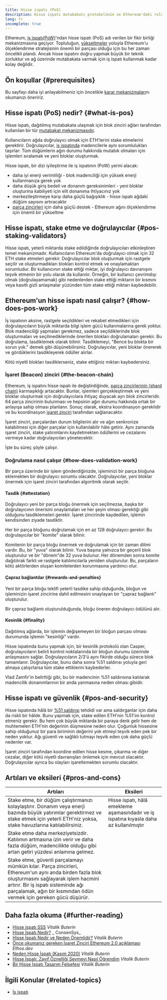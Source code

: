 ```yaml
---
title: Hisse ispatı (PoS)
description: Hisse ispatı mutabakatı protokolünün ve Ethereum'daki rolünün açıklaması.
lang: tr
incomplete: true
---
```


Ethereum, [iş ispatı(PoW)](/developers/docs/consensus-mekanizmas/pow/)'ndan hisse ispatı (PoS) adı verilen bir fikir birliği mekanizmasına geçiyor. Topluluğun, [yükseltmeler](/roadmap/) yoluyla Ethereum'u ölçeklendirme stratejisinin önemli bir parçası olduğu için bu her zaman öncelikli plandı. Ancak hisse ispatını doğru yapmak büyük bir teknik zorluktur ve ağ üzerinde mutabakata varmak için iş ispatı kullanmak kadar kolay değildir.

## Ön koşullar {#prerequisites}

Bu sayfayı daha iyi anlayabilmeniz için öncelikle [karar mekanizmaları](/developers/docs/consensus-mechanisms/)nı okumanızı öneririz.

## Hisse ispatı (PoS) nedir? {#what-is-pos}

Hisse ispatı, dağıtılmış mutabakata ulaşmak için blok zinciri ağları tarafından kullanılan bir tür [mutabakat mekanizmasıdır](/developers/docs/consensus-mechanisms/).

Kullanıcıların ağda doğrulayıcı olmak için ETH'lerini stake etmelerini gerektirir. Doğrulayıcılar, [iş ispatında](/developers/docs/consensus-mechanisms/pow/) madencilerle aynı sorumlulukları taşırlar: Tüm düğümlerin ağın durumu hakkında mutabık olmaları için işlemleri sıralamak ve yeni bloklar oluşturmak.

Hisse ispatı, bir dizi iyileştirme ile iş ispatının (PoW) yerini alacak:

- daha iyi enerji verimliliği - blok madenciliği için yüksek enerji kullanmanıza gerek yok
- daha düşük giriş bedeli ve donanım gereksinimleri - yeni bloklar oluşturma kabiliyeti için elit donanıma ihtiyacınız yok
- merkezileştirmeye karşı daha güçlü bağışıklık - hisse ispatı ağdaki düğüm sayısını artıracaktır
- [parça zincirleri](/roadmap/danksharding/) için daha güçlü destek - Ethereum ağını ölçeklendirme için önemli bir yükseltme

## Hisse ispatı, stake etme ve doğrulayıcılar {#pos-staking-validators}

Hisse ispatı, yeterli miktarda stake edildiğinde doğrulayıcıları etkinleştiren temel mekanizmadır. Kullanıcıların Ethereum'da doğrulayıcı olmak için 32 ETH stake etmeleri gerekir. Doğrulayıcılar blok oluşturmak için rastgele seçilir ve oluşturmadıkları blokları kontrol etmek ve onaylamaktan sorumludur. Bir kullanıcının stake ettiği miktar, iyi doğrulayıcı davranışını teşvik etmenin bir yolu olarak da kullanılır. Örneğin, bir kullanıcı çevrimdışı olmak (doğrulayamamak) gibi nedenlerden stake ettiği miktarın bir kısmını veya kasıtlı gizli anlaşmalar yüzünden tüm stake ettiği miktarı kaybedebilir.

## Ethereum'un hisse ispatı nasıl çalışır? {#how-does-pos-work}

İş ispatının aksine, rastgele seçildikleri ve rekabet etmedikleri için doğrulayıcıların büyük miktarda bilgi işlem gücü kullanmalarına gerek yoktur. Blok madenciliği yapmaları gerekmez, sadece seçildiklerinde blok oluşturmaları ve seçilmediklerinde önerilen blokları doğrulamaları gerekir. Bu doğrulama, tasdiklemek olarak bilinir. Tasdiklemeyi, "Bence bu blokta bir sorun yok." demek gibi düşünebilirsiniz. Doğrulayıcılar, yeni bloklar önererek ve gördüklerini tasdikleyerek ödüller alırlar.

Kötü niyetli blokları tasdiklerseniz, stake ettiğiniz miktarı kaybedersiniz.

### İşaret (Beacon) zinciri {#the-beacon-chain}

Ethereum, iş ispatını hisse ispatı ile değiştirdiğinde, [parça zincirlerinin (shard chain)](/roadmap/danksharding/) karmaşıklığı artacaktır. Bunlar, işlemleri gerçekleştirmek ve yeni bloklar oluşturmak için doğrulayıcılara ihtiyaç duyacak ayrı blok zincirleridir. 64 parça zincirinin bulunması ve hepsinin ağın durumu hakkında ortak bir anlayışa sahip olması planlanır. Sonuç olarak, ekstra koordinasyon gereklidir ve bu koordinasyon [işaret zinciri](/roadmap/beacon-chain/) tarafından sağlanacaktır.

İşaret zinciri, parçalardan durum bilgilerini alır ve ağın senkronize kalabilmesi için diğer parçalar için kullanılabilir hâle getirir. Aynı zamanda işaret zinciri, stake yatırımlarını kaydetmekten ödüllerini ve cezalarını vermeye kadar doğrulayıcıları yönetecektir.

İşte bu süreç şöyle çalışır.

### Doğrulama nasıl çalışır {#how-does-validation-work}

Bir parça üzerinde bir işlem gönderdiğinizde, işleminizi bir parça bloğuna eklemekten bir doğrulayıcı sorumlu olacaktır. Doğrulayıcılar, yeni bloklar önermek için işaret zinciri tarafından algoritmik olarak seçilir.

#### Tasdik {#attestation}

Doğrulayıcı yeni bir parça bloğu önermek için seçilmezse, başka bir doğrulayıcının önerisini onaylamaları ve her şeyin olması gerektiği gibi olduğunu tasdiklemeleri gerekir. İşaret zincirinde kaydedilen, işlemin kendisinden ziyade tasdiktir.

Her bir parça bloğunu doğrulamak için en az 128 doğrulayıcı gerekir: Bu doğrulayıcılar bir "komite" olarak bilinir.

Komitenin bir parça bloğu önermek ve doğrulamak için bir zaman dilimi vardır. Bu, bir "yuva" olarak bilinir. Yuva başına yalnızca bir geçerli blok oluşturulur ve bir "dönem"de 32 yuva bulunur. Her dönemden sonra komite dağıtılırak farklı ve rastgele katılımcılarla yeniden oluşturulur. Bu, parçaların kötü aktörlerden oluşan komitelerden korunmasına yardımcı olur.

#### Çapraz bağlantılar {#rewards-and-penalties}

Yeni bir parça bloğu teklifi yeterli tasdike sahip olduğunda, bloğun ve işleminizin işaret zincirine dahil edilmesini onaylayan bir "çapraz bağlantı" oluşturulur.

Bir çapraz bağlantı oluşturulduğunda, bloğu öneren doğrulayıcı ödülünü alır.

#### Kesinlik {#finality}

Dağıtılmış ağlarda, bir işlemin değişemeyen bir bloğun parçası olması durumunda işlemin "kesinliği" vardır.

Hisse ispatında bunu yapmak için, bir kesinlik protokolü olan Casper, doğrulayıcıların belirli kontrol noktalarında bir bloğun durumu üzerinde anlaşmasını sağlar. Doğrulayıcıların 2/3'ü aynı fikirde olduğu sürece blok tamamlanır. Doğrulayıcılar, bunu daha sonra %51 saldırısı yoluyla geri almaya çalışırlarsa tüm stake ettiklerini kaybederler.

Vlad Zamfir'in belirttiği gibi, bu bir madencinin %51 saldırısına katılarak madencilik donanımlarının bir anda yanmasına neden olması gibidir.

## Hisse ispatı ve güvenlik {#pos-and-security}

Hisse ispatında hâlâ bir [%51 saldırısı](https://www.investopedia.com/terms/1/51-attack.asp) tehdidi var ama saldırganlar için daha da riskli bir hâlde. Bunu yapmak için, stake edilen ETH'nin %51'ini kontrol etmeniz gerekir. Bu hem çok büyük miktarda bir paraya denk gelir hem de muhtemelen ETH'nin değerinin düşmesine neden olur. Çoğunluk hissesine sahip olduğunuz bir para biriminin değerini yok etmeyi teşvik eden pek bir neden yoktur. Ağı güvenli ve sağlıklı tutmayı teşvik eden çok daha güçlü nedenler var.

İşaret zinciri tarafından koordine edilen hisse kesme, çıkarma ve diğer cezalar, diğer kötü niyetli davranışları önlemek için mevcut olacaktır. Doğrulayıcılar ayrıca bu olayları işaretlemekten sorumlu olacaktır.

## Artıları ve eksileri {#pros-and-cons}

| Artıları                                                                                                                                                                                                                                                   | Eksileri                                                                                |
| ---------------------------------------------------------------------------------------------------------------------------------------------------------------------------------------------------------------------------------------------------------- | --------------------------------------------------------------------------------------- |
| Stake etme, bir düğüm çalıştırmanızı kolaylaştırır. Donanım veya enerji bazında büyük yatırımlar gerektirmez ve stake etmek için yeterli ETH'niz yoksa, stake havuzlarına katılabilirsiniz.                                                                | Hisse ispatı, hâlâ emekleme aşamasındadır ve iş ispatına kıyasla daha az kullanılmıştır |
| Stake etme daha merkeziyetsizdir. Katılımın artmasına izin verir ve daha fazla düğüm, madencilikte olduğu gibi artan getiri yüzdesi anlamına gelmez.                                                                                                       |                                                                                         |
| Stake etme, güvenli parçalamayı mümkün kılar. Parça zincirleri, Ethereum'un aynı anda birden fazla blok oluşturmasını sağlayarak işlem hacmini artırır. Bir iş ispatı sisteminde ağı parçalamak, ağın bir kısmından ödün vermek için gereken gücü düşürür. |                                                                                         |

## Daha fazla okuma {#further-reading}

- [Hisse ispatı SSS](https://vitalik.ca/general/2017/12/31/pos_faq.html) _Vitalik Buterin_
- [Hisse İspatı Nedir?](https://consensys.net/blog/blockchain-explained/what-is-proof-of-stake/) _ ConsenSys_
- [Hisse İspatı Nedir ve Neden Önemlidir?](https://bitcoinmagazine.com/culture/what-proof-of-stake-is-and-why-it-matters-1377531463) _Vitalik Buterin_
- [Önce okumanız gereken İşaret Zinciri Ethereum 2.0 açıklaması](https://ethos.dev/beacon-chain/) _Ethos.dev_
- [Neden Hisse İspatı (Kasım 2020)](https://vitalik.ca/general/2020/11/06/pos2020.html) _Vitalik Buterin_
- [Hisse İspatı: Zayıf Öznelliği Sevmeyi Nasıl Öğrendim](https://blog.ethereum.org/2014/11/25/proof-stake-learned-love-weak-subjectivity/) _Vitalik Buterin_
- [Bir Hisse İspatı Tasarım Felsefesi](https://medium.com/@VitalikButerin/a-proof-of-stake-design-philosophy-506585978d51) _Vitalik Buterin_

## İlgili Konular {#related-topics}

- [İş ispatı](/developers/docs/consensus-mechanisms/pow/)
